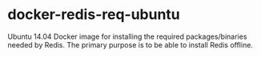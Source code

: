 # docker-redis-req-ubuntu

Ubuntu 14.04 Docker image for installing the required packages/binaries needed
by Redis. The primary purpose is to be able to install Redis offline.
